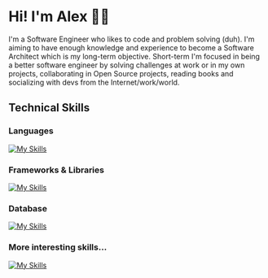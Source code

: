 # Hi! I'm Alex 👋😄
I'm a Software Engineer who likes to code and problem solving (duh). I'm aiming to have enough knowledge and experience to become a Software Architect which is my long-term objective.
Short-term I'm focused in being a better software engineer by solving challenges at work or in my own projects, collaborating in Open Source projects, reading books and socializing with devs from the Internet/work/world.

## Technical Skills
### Languages
[![My Skills](https://skillicons.dev/icons?i=cs,js,ts,java,kotlin,html,css,cpp,go)](https://skillicons.dev)

### Frameworks & Libraries
[![My Skills](https://skillicons.dev/icons?i=react,nodejs,dotnet,express)](https://skillicons.dev)

### Database
[![My Skills](https://skillicons.dev/icons?i=mysql,mongodb)](https://skillicons.dev)

### More interesting skills...
[![My Skills](https://skillicons.dev/icons?i=docker,azure,git)](https://skillicons.dev)


<!--
**Alastair7/Alastair7** is a ✨ _special_ ✨ repository because its `README.md` (this file) appears on your GitHub profile.

Here are some ideas to get you started:

- 🔭 I’m currently working on ...
- 🌱 I’m currently learning ...
- 👯 I’m looking to collaborate on ...
- 🤔 I’m looking for help with ...
- 💬 Ask me about ...
- 📫 How to reach me: ...
- 😄 Pronouns: ...
- ⚡ Fun fact: ...
-->
